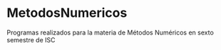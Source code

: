MetodosNumericos
================

Programas realizados para la materia de Métodos Numéricos en sexto semestre de ISC
